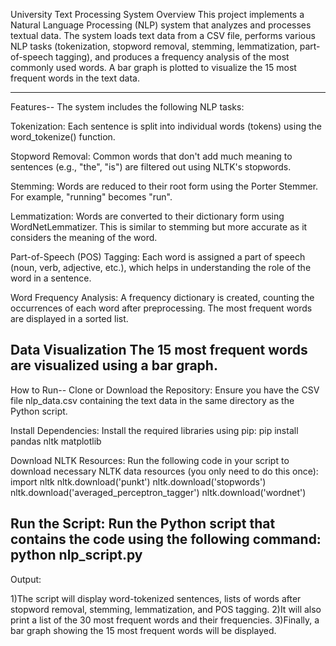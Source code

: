 University Text Processing System
Overview
This project implements a Natural Language Processing (NLP) system that analyzes and processes textual data. The system loads text data from a CSV file, performs various NLP tasks (tokenization, stopword removal, stemming, lemmatization, part-of-speech tagging), and produces a frequency analysis of the most commonly used words. A bar graph is plotted to visualize the 15 most frequent words in the text data.

------------------------------------------------------------------------------------------------------------------------------------------------------------------------------------

Features--
The system includes the following NLP tasks:

Tokenization:
Each sentence is split into individual words (tokens) using the word_tokenize() function.

Stopword Removal:
Common words that don't add much meaning to sentences (e.g., "the", "is") are filtered out using NLTK's stopwords.

Stemming:
Words are reduced to their root form using the Porter Stemmer. For example, "running" becomes "run".

Lemmatization:
Words are converted to their dictionary form using WordNetLemmatizer. This is similar to stemming but more accurate as it considers the meaning of the word.

Part-of-Speech (POS) Tagging:
Each word is assigned a part of speech (noun, verb, adjective, etc.), which helps in understanding the role of the word in a sentence.

Word Frequency Analysis:
A frequency dictionary is created, counting the occurrences of each word after preprocessing. The most frequent words are displayed in a sorted list.

Data Visualization
The 15 most frequent words are visualized using a bar graph.
-----------------------------------------------------------------------------------------------------------------------------------------------------------------------------------------

How to Run--
Clone or Download the Repository: Ensure you have the CSV file nlp_data.csv containing the text data in the same directory as the Python script.

Install Dependencies: Install the required libraries using pip:
pip install pandas nltk matplotlib

Download NLTK Resources: Run the following code in your script to download necessary NLTK data resources (you only need to do this once):
import nltk
nltk.download('punkt')
nltk.download('stopwords')
nltk.download('averaged_perceptron_tagger')
nltk.download('wordnet')

Run the Script: Run the Python script that contains the code using the following command:
python nlp_script.py
-----------------------------------------------------------------------------------------------------------------------------------------------------------------------------------------

Output:

1)The script will display word-tokenized sentences, lists of words after stopword removal, stemming, lemmatization, and POS tagging.
2)It will also print a list of the 30 most frequent words and their frequencies.
3)Finally, a bar graph showing the 15 most frequent words will be displayed.
